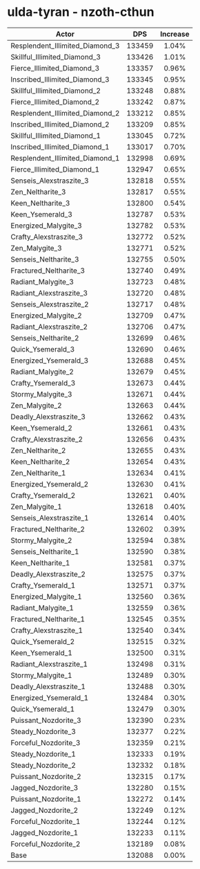 # ulda-tyran - nzoth-cthun
| Actor | DPS | Increase |
|---|:---:|:---:|
|Resplendent_Illimited_Diamond_3|133459|1.04%|
|Skillful_Illimited_Diamond_3|133426|1.01%|
|Fierce_Illimited_Diamond_3|133357|0.96%|
|Inscribed_Illimited_Diamond_3|133345|0.95%|
|Skillful_Illimited_Diamond_2|133248|0.88%|
|Fierce_Illimited_Diamond_2|133242|0.87%|
|Resplendent_Illimited_Diamond_2|133212|0.85%|
|Inscribed_Illimited_Diamond_2|133209|0.85%|
|Skillful_Illimited_Diamond_1|133045|0.72%|
|Inscribed_Illimited_Diamond_1|133017|0.70%|
|Resplendent_Illimited_Diamond_1|132998|0.69%|
|Fierce_Illimited_Diamond_1|132947|0.65%|
|Senseis_Alexstraszite_3|132818|0.55%|
|Zen_Neltharite_3|132817|0.55%|
|Keen_Neltharite_3|132800|0.54%|
|Keen_Ysemerald_3|132787|0.53%|
|Energized_Malygite_3|132782|0.53%|
|Crafty_Alexstraszite_3|132772|0.52%|
|Zen_Malygite_3|132771|0.52%|
|Senseis_Neltharite_3|132755|0.50%|
|Fractured_Neltharite_3|132740|0.49%|
|Radiant_Malygite_3|132723|0.48%|
|Radiant_Alexstraszite_3|132720|0.48%|
|Senseis_Alexstraszite_2|132717|0.48%|
|Energized_Malygite_2|132709|0.47%|
|Radiant_Alexstraszite_2|132706|0.47%|
|Senseis_Neltharite_2|132699|0.46%|
|Quick_Ysemerald_3|132690|0.46%|
|Energized_Ysemerald_3|132688|0.45%|
|Radiant_Malygite_2|132679|0.45%|
|Crafty_Ysemerald_3|132673|0.44%|
|Stormy_Malygite_3|132671|0.44%|
|Zen_Malygite_2|132663|0.44%|
|Deadly_Alexstraszite_3|132662|0.43%|
|Keen_Ysemerald_2|132661|0.43%|
|Crafty_Alexstraszite_2|132656|0.43%|
|Zen_Neltharite_2|132655|0.43%|
|Keen_Neltharite_2|132654|0.43%|
|Zen_Neltharite_1|132634|0.41%|
|Energized_Ysemerald_2|132630|0.41%|
|Crafty_Ysemerald_2|132621|0.40%|
|Zen_Malygite_1|132618|0.40%|
|Senseis_Alexstraszite_1|132614|0.40%|
|Fractured_Neltharite_2|132602|0.39%|
|Stormy_Malygite_2|132594|0.38%|
|Senseis_Neltharite_1|132590|0.38%|
|Keen_Neltharite_1|132581|0.37%|
|Deadly_Alexstraszite_2|132575|0.37%|
|Crafty_Ysemerald_1|132571|0.37%|
|Energized_Malygite_1|132560|0.36%|
|Radiant_Malygite_1|132559|0.36%|
|Fractured_Neltharite_1|132545|0.35%|
|Crafty_Alexstraszite_1|132540|0.34%|
|Quick_Ysemerald_2|132515|0.32%|
|Keen_Ysemerald_1|132500|0.31%|
|Radiant_Alexstraszite_1|132498|0.31%|
|Stormy_Malygite_1|132489|0.30%|
|Deadly_Alexstraszite_1|132488|0.30%|
|Energized_Ysemerald_1|132484|0.30%|
|Quick_Ysemerald_1|132479|0.30%|
|Puissant_Nozdorite_3|132390|0.23%|
|Steady_Nozdorite_3|132377|0.22%|
|Forceful_Nozdorite_3|132359|0.21%|
|Steady_Nozdorite_1|132333|0.19%|
|Steady_Nozdorite_2|132332|0.18%|
|Puissant_Nozdorite_2|132315|0.17%|
|Jagged_Nozdorite_3|132280|0.15%|
|Puissant_Nozdorite_1|132272|0.14%|
|Jagged_Nozdorite_2|132249|0.12%|
|Forceful_Nozdorite_1|132244|0.12%|
|Jagged_Nozdorite_1|132233|0.11%|
|Forceful_Nozdorite_2|132189|0.08%|
|Base|132088|0.00%|

